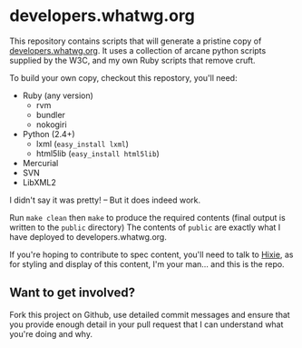 # developers.whatwg.org

This repository contains scripts that will generate a pristine copy of [developers.whatwg.org](developers.whatwg.org). It uses a collection of arcane python scripts supplied by the W3C, and my own Ruby scripts that remove cruft. 

To build your own copy, checkout this repostory, you'll need:

* Ruby (any version)
  * rvm
  * bundler
  * nokogiri
* Python (2.4+)
  * lxml (`easy_install lxml`)
  * html5lib (`easy_install html5lib`)
* Mercurial
* SVN
* LibXML2

I didn't say it was pretty! – But it does indeed work.

Run `make clean` then `make` to produce the required contents (final output is written to the `public` directory)
The contents of `public` are exactly what I have deployed to developers.whatwg.org.

If you're hoping to contribute to spec content, you'll need to talk to [Hixie](twitter.com/Hixie), as for styling and display of this content, I'm your man… and this is the repo.

## Want to get involved? 

Fork this project on Github, use detailed commit messages and ensure that you provide enough detail in your pull request that I can understand what you're doing and why. 